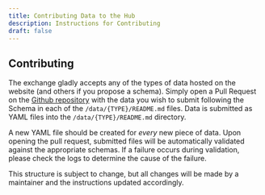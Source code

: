 ```yaml
---
title: Contributing Data to the Hub
description: Instructions for Contributing
draft: false
---
```


## Contributing

The exchange gladly accepts any of the types of data hosted on the website (and others if you propose a schema). 
Simply open a Pull Request on the [Github repository](https://github.com/MolSSI/covid) with the data you wish to submit following the Schema in each of the `/data/{TYPE}/README.md` files.
Data is submitted as YAML files into the `/data/{TYPE}/README.md` directory.

A new YAML file should be created for *every* new piece of data.
Upon opening the pull request, submitted files will be automatically validated against the appropriate schemas. If a failure occurs during validation, please check the logs to determine the cause of the failure.

This structure is subject to change, but all changes will be made by a maintainer and the instructions 
updated accordingly.